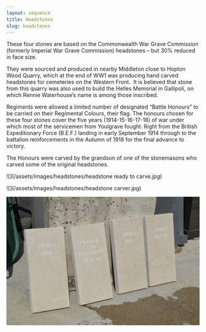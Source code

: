 ```yaml
---
layout: sequence
title: Headstones
slug: headstones
---
```


These four stones are based on the Commonwealth War Grave Commission (formerly Imperial War Grave Commission) headstones – but 30% reduced in face size.

They were sourced and produced in nearby Middleton close to Hopton Wood Quarry, which at the end of WW1 was producing hand carved headstones for cemeteries on the Western Front.  It is believed that stone from this quarry was also used to build the Helles Memorial in Gallipoli, on which Rennie Waterhouse’s name is among those inscribed.

Regiments were allowed a limited number of designated “Battle Honours” to be carried on their Regimental Colours, their flag. The honours chosen for these four stones cover the five years (1914-15-16-17-18) of war under which most of the servicemen from Youlgrave fought. Right from the British Expeditionary Force (B.E.F.) landing in early September 1914 through to the battalion reinforcements in the Autumn of 1918 for the final advance to victory.

The Honours were carved by the grandson of one of the stonemasons who carved some of the original headstones.

![](/assets/images/headstones/headstone ready to carve.jpg)

![](/assets/images/headstones/headstone carver.jpg)

![](/assets/images/headstones/headstones.jpg)
